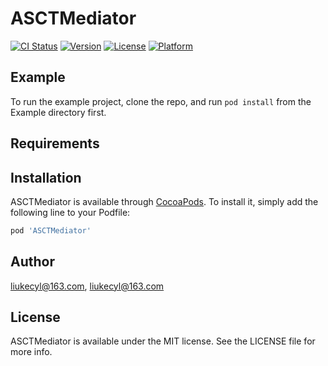 # ASCTMediator

[![CI Status](https://img.shields.io/travis/liukecyl@163.com/ASCTMediator.svg?style=flat)](https://travis-ci.org/liukecyl@163.com/ASCTMediator)
[![Version](https://img.shields.io/cocoapods/v/ASCTMediator.svg?style=flat)](https://cocoapods.org/pods/ASCTMediator)
[![License](https://img.shields.io/cocoapods/l/ASCTMediator.svg?style=flat)](https://cocoapods.org/pods/ASCTMediator)
[![Platform](https://img.shields.io/cocoapods/p/ASCTMediator.svg?style=flat)](https://cocoapods.org/pods/ASCTMediator)

## Example

To run the example project, clone the repo, and run `pod install` from the Example directory first.

## Requirements

## Installation

ASCTMediator is available through [CocoaPods](https://cocoapods.org). To install
it, simply add the following line to your Podfile:

```ruby
pod 'ASCTMediator'
```

## Author

liukecyl@163.com, liukecyl@163.com

## License

ASCTMediator is available under the MIT license. See the LICENSE file for more info.
